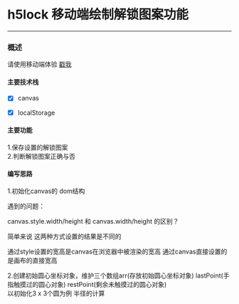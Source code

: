 # h5lock 移动端绘制解锁图案功能

--------

### 概述
请使用移动端体验 
[戳我](https://ginobili20.github.io/h5lock/)

####  主要技术栈
> 
* [x] canvas
* [x] localStorage


#### 主要功能
1.保存设置的解锁图案<br>
2.判断解锁图案正确与否

#### 编写思路
1.初始化canvas的 dom结构 <br>

遇到的问题：

canvas.style.width/height 和 canvas.width/height 的区别？

简单来说  这两种方式设置的结果是不同的

通过style设置的宽高是canvas在浏览器中被渲染的宽高
通过canvas直接设置的是画布的直接宽高

2.创建初始圆心坐标对象，维护三个数组arr(存放初始圆心坐标对象) lastPoint(手指触摸过的圆心对象)  restPoint(剩余未触摸过的圆心对象) <br>
以初始化3 x 3个圆为例
半径的计算
